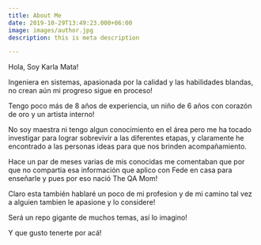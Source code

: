 ```yaml
---
title: About Me
date: 2019-10-29T13:49:23.000+06:00
image: images/author.jpg
description: this is meta description

---
```

Hola, Soy Karla Mata!  
  
Ingeniera en sistemas, apasionada por la calidad y las habilidades blandas, no crean aún mi progreso sigue en proceso!   
  
Tengo poco más de 8 años de experiencia, un niño de 6 años con corazón de oro y un artista interno!   
  
No soy maestra ni tengo algun conocimiento en el área pero me ha tocado investigar para lograr sobrevivir a las diferentes etapas, y claramente he encontrado a las personas ideas para que nos brinden acompañamiento. 

Hace un par de meses varias de mis conocidas me comentaban que por que no compartia esa información que aplico con Fede en casa para enseñarle y pues por eso nació The QA Mom!   
  
Claro esta también hablaré un poco de mi profesion y de mi camino tal vez a alguien tambien le apasione y lo considere!   
  
Será un repo gigante de muchos temas, así lo imagino! 

Y que gusto tenerte por acá! 
